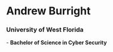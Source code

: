 <h1> Andrew Burright </h1>
<h3> University of West Florida </h3>
  - <b>Bachelor of Science in Cyber Security</b>
  
